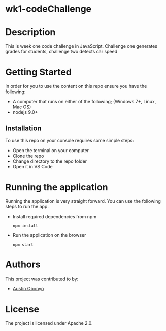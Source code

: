 # wk1-codeChallenge

# Description
This is week one code challenge in JavaScript. Challenge one generates grades for students, challenge two detects car speed 

#  Getting Started
In order for you to use the content on this repo ensure you have the following:

- A computer that runs on either of the following; (Windows 7+, Linux, Mac OS)
- nodejs 9.0+

## Installation
To use this repo on your console requires some simple steps:

- Open the terminal on your computer
- Clone the repo
- Change directory to the repo folder
- Open it in VS Code

# Running the application

Running the application is very straight forward. You can use the following steps to run the app.

- Install required dependencies from npm

      npm install
- Run the application on the browser

      npm start

# Authors
This project was contributed to by:
- [Austin Obonyo](https://github.com/Austinjnr)

# License
The project is licensed under Apache 2.0.